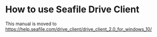 # How to use Seafile Drive Client

This manual is moved to <https://help.seafile.com/drive_client/drive_client_2.0_for_windows_10/> 



